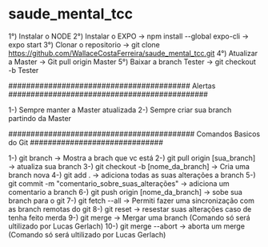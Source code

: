 # saude_mental_tcc

1°) Instalar o NODE
2°) Instalar o EXPO -> npm install --global expo-cli -> expo start
3°) Clonar o repositorio -> git clone https://github.com/WallaceCostaFerreira/saude_mental_tcc.git
4°) Atualizar a Master -> Git pull origin Master
5°) Baixar a branch Tester -> git checkout -b Tester

#########################################  Alertas  #############################################

1-) Sempre manter a Master atualizada
2-) Sempre criar sua branch partindo da Master

########################################## Comandos Basicos do Git ##############################

1-) git branch -> Mostra a brach que vc está
2-) git pull origin [sua_branch] -> atualiza sua branch
3-) git checkout -b [nome_da_branch] -> Cria uma branch nova
4-) git add . -> adiciona todas as suas alterações a branch
5-) git commit -m "comentario_sobre_suas_alterações" -> adiciona um comentario a branch
6-) git push origin [nome_da_branch] -> sobe sua branch para o git
7-) git fetch --all -> Permiti fazer uma sincronização com as branch remotas do git
8-) git reset -> resestar suas alterações caso de tenha feito merda
9-) git merge -> Mergar uma branch (Comando só será ultilizado por Lucas Gerlach)
10-) git merge --abort -> aborta um merge (Comando só será ultilizado por Lucas Gerlach)

